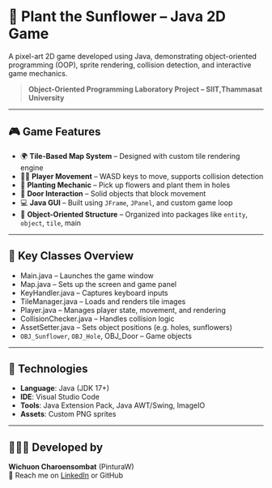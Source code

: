 # 🌻 Plant the Sunflower – Java 2D Game

A pixel-art 2D game developed using Java, demonstrating object-oriented programming (OOP), sprite rendering, collision detection, and interactive game mechanics.

> **Object-Oriented Programming Laboratory Project – SIIT,Thammasat University**

---

## 🎮 Game Features

- 🌍 **Tile-Based Map System** – Designed with custom tile rendering engine  
- 👩‍🌾 **Player Movement** – WASD keys to move, supports collision detection  
- 🌼 **Planting Mechanic** – Pick up flowers and plant them in holes  
- 🚪 **Door Interaction** – Solid objects that block movement  
- 💻 **Java GUI** – Built using `JFrame`, `JPanel`, and custom game loop  
- 🧠 **Object-Oriented Structure** – Organized into packages like `entity`, `object`, `tile`, main

---

## 🧠 Key Classes Overview

- Main.java – Launches the game window  
- Map.java – Sets up the screen and game panel  
- KeyHandler.java – Captures keyboard inputs  
- TileManager.java – Loads and renders tile images  
- Player.java – Manages player state, movement, and rendering  
- CollisionChecker.java – Handles collision logic  
- AssetSetter.java – Sets object positions (e.g. holes, sunflowers)  
- `OBJ_Sunflower`, `OBJ_Hole`, OBJ_Door – Game objects  

---

## 🔧 Technologies

- **Language**: Java (JDK 17+)  
- **IDE**: Visual Studio Code  
- **Tools**: Java Extension Pack, Java AWT/Swing, ImageIO  
- **Assets**: Custom PNG sprites

---

## 👩🏻‍💻 Developed by  
**Wichuon Charoensombat** (PinturaW)  
📧 Reach me on [LinkedIn](https://www.linkedin.com/in/wichuon-charoensombat) or GitHub
